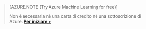 >[AZURE.NOTE (Try Azure Machine Learning for free)]
>
>Non è necessaria né una carta di credito né una sottoscrizione di Azure. <a href="https://studio.azureml.net/Home" target="_blank">**Per iniziare >**</a>

<!---HONumber=July15_HO3-->
